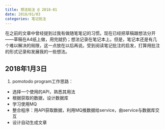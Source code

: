 ```yaml
---
title: 想法批注 @ 2018-01
date: 2018/01/03
categories: 笔记批注
---
```


在之前的文章中曾经提到过我有做随笔笔记的习惯。现在已经把草稿跟想法分开——草稿在A4纸上做，用完就扔；想法记录在笔记本上。但是，笔记本还是有几个难以解决的局限，这一点放在以后再说。受到阅读笔记批注的启发，打算用批注的形式记录和发展我的一些想法。

<!-- more -->

## 2018年1月3日
1. pomotodo program工作思路：
  - 选择一个使用的API，熟悉其用法
  - 根据获取的数据，设计数据库
  - 学习使用MQ
  - 整合程序：用API获取数据，利用MQ推数据给service，由service与数据库交互
  - 设计自动生成文章
